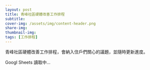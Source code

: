 ```yaml
---
layout: post
title: 青峰社區硬體改善工作排程
subtitle: 
cover-img: /assets/img/content-header.png
share-img: 
thumbnail-img:
tags: [工作排程]
---
```


青峰社區硬體改善工作排程，會納入住戶們關心的議題，並隨時更新進度。

<div id="googlSheet">Googl Sheets 讀取中...</div>

<script>
    let request = new XMLHttpRequest();

    function callGoogleSheet() {
        if(request) {
            request.open('GET', 'https://docs.google.com/spreadsheets/d/e/2PACX-1vTDROQFkO23mIAG1wvbzCoXHKsIAwXT3ognEMeEr6QFOR076eg3WThpqO1g7Lk1OGRMqvxdFGSKyksE/pubhtml?gid=1987680909&single=true', true);
            request.setRequestHeader("Content-Type", "application/json");
            request.addEventListener("load", handler);
            request.send();
        }
    }

    function handler() {
        if(request.readyState === XMLHttpRequest.DONE && request.status === 200) {
            //console.log(format(request.responseText));
            document.querySelector('#googlSheet').innerHTML = format(request.responseText);
        }     
    }

    function format(html) {
        return html
            .replace(/href='\/static\//g, "href='https://docs.google.com/static/")
            .replace(/display:none;/g, '')
            .replace(/<span class="name">/g, '<span class="name" style="display:none;">')
            .replace(/<div id="footer">/g, '<div id="footer" style="display:none;">');
    }
    
    callGoogleSheet();
</script>